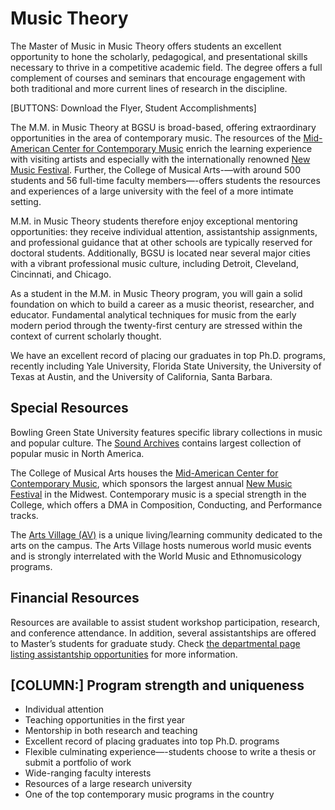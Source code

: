 # Music Theory

The Master of Music in Music Theory offers students an excellent opportunity to hone the scholarly, pedagogical, and presentational skills necessary to thrive in a competitive academic field. The degree offers a full complement of courses and seminars that encourage engagement with both traditional and more current lines of research in the discipline.

[BUTTONS: Download the Flyer, Student Accomplishments]

The M.M. in Music Theory at BGSU is broad-based, offering extraordinary opportunities in the area of contemporary music. The resources of the [Mid-American Center for Contemporary Music](link) enrich the learning experience with visiting artists and especially with the internationally renowned [New Music Festival](link). Further, the College of Musical Arts-—with around 500 students and 56 full-time faculty members—-offers students the resources and experiences of a large university with the feel of a more intimate setting.

M.M. in Music Theory students therefore enjoy exceptional mentoring opportunities: they receive individual attention, assistantship assignments, and professional guidance that at other schools are typically reserved for doctoral students. Additionally, BGSU is located near several major cities with a vibrant professional music culture, including Detroit, Cleveland, Cincinnati, and Chicago.

As a student in the M.M. in Music Theory program, you will gain a solid foundation on which to build a career as a music theorist, researcher, and educator. Fundamental analytical techniques for music from the early modern period through the twenty-first century are stressed within the context of current scholarly thought.

We have an excellent record of placing our graduates in top Ph.D. programs, recently including Yale University, Florida State University, the University of Texas at Austin, and the University of California, Santa Barbara.

## Special Resources

Bowling Green State University features specific library collections in music and popular culture. The [Sound Archives](link) contains largest collection of popular music in North America.

The College of Musical Arts houses the [Mid-American Center for Contemporary Music](link), which sponsors the largest annual [New Music Festival](link) in the Midwest. Contemporary music is a special strength in the College, which offers a DMA in Composition, Conducting, and Performance tracks.

The [Arts Village (AV)](link) is a unique living/learning community dedicated to the arts on the campus. The Arts Village hosts numerous world music events and is strongly interrelated with the World Music and Ethnomusicology programs.

## Financial Resources

Resources are available to assist student workshop participation, research, and conference attendance. In addition, several assistantships are offered to Master’s students for graduate study. Check [the departmental page listing assistantship opportunities](link) for more information.

## [COLUMN:] Program strength and uniqueness

* Individual attention
* Teaching opportunities in the first year
* Mentorship in both research and teaching
* Excellent record of placing graduates into top Ph.D. programs
* Flexible culminating experience—-students choose to write a thesis or submit a portfolio of work
* Wide-ranging faculty interests
* Resources of a large research university
* One of the top contemporary music programs in the country
